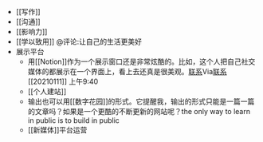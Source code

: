 - [[写作]]
- [[沟通]]
- [[影响力]]
- [[学以致用]] @评论:让自己的生活更美好
- 展示平台
    - 用[[Notion]]作为一个展示窗口还是非常炫酷的。比如，这个人把自己社交媒体的都展示在一个界面上，看上去还真是很美观。[联系](https://www.notion.so/ae55af26a3084c6fa4a330c6dd7fa871)Via[联系](https://www.notion.so/ae55af26a3084c6fa4a330c6dd7fa871) [[20210111]] 上午9:40
    - [[个人建站]]
    - 输出也可以用[[数字花园]]的形式。它提醒我，输出的形式只能是一篇一篇的文章吗？如果是一个更酷的不断更新的网站呢？the only way to learn in public is to build in public
    - [[新媒体]]平台运营

